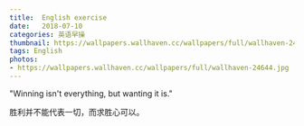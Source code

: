 ```yaml
---
title:  English exercise
date:   2018-07-10
categories: 英语早操
thumbnail: https://wallpapers.wallhaven.cc/wallpapers/full/wallhaven-24644.jpg
tags: English
photos:
- https://wallpapers.wallhaven.cc/wallpapers/full/wallhaven-24644.jpg
---
```


"Winning isn't everything, but wanting it is."
<p>胜利并不能代表一切，而求胜心可以。</p>
